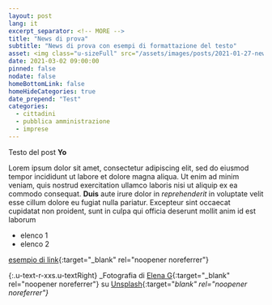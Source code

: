```yaml
---
layout: post
lang: it
excerpt_separator: <!-- MORE -->
title: "News di prova"
subtitle: "News di prova con esempi di formattazione del testo"
asset: <img class="u-sizeFull" src="/assets/images/posts/2021-01-27-news-viciniconnessi.jpg" alt="Un cittadino che utilizza una piattaforma di commercio online" />
date: 2021-03-02 09:00:00
pinned: false
nodate: false
homeBottomLink: false
homeHideCategories: true
date_prepend: "Test"
categories:
  - cittadini
  - pubblica amministrazione
  - imprese
---
```


<!-- MORE -->

Testo del post **Yo**

Lorem ipsum dolor sit amet, consectetur adipiscing elit, sed do eiusmod tempor incididunt ut labore et dolore magna aliqua. Ut enim ad minim veniam, quis nostrud exercitation ullamco laboris nisi ut aliquip ex ea commodo consequat. **Duis** aute irure dolor in _reprehenderit_ in voluptate velit esse cillum dolore eu fugiat nulla pariatur. Excepteur sint occaecat cupidatat non proident, sunt in culpa qui officia deserunt mollit anim id est laborum
* elenco 1
* elenco 2

[esempio di link](https://ec.europa.eu/eusurvey/runner/DesignersItaliaMDW){:target="_blank" rel="noopener noreferrer"}

{:.u-text-r-xxs.u-textRight}
_Fotografia di [Elena G](https://unsplash.com/@lelena_g){:target="_blank" rel="noopener noreferrer"} su [Unsplash](https://unsplash.com/photos/MKwBr8JFCgs){:target="_blank" rel="noopener noreferrer"}_


